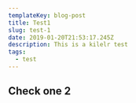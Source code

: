 ```yaml
---
templateKey: blog-post
title: Test1
slug: test-1
date: 2019-01-20T21:53:17.245Z
description: This is a kilelr test
tags:
  - test
---
```

## Check one 2
